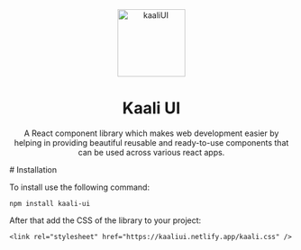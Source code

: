 
<div align="center">
   <img src="https://kaaliui.netlify.app/assets/images/kali-icon.ico" alt="kaaliUI" height="120" width="120">

# Kaali UI
  A React component library which makes web development easier by helping in providing beautiful reusable and ready-to-use components that can be used across various react apps.
</div>
# Installation

To install use the following command:

```
npm install kaali-ui
```

After that add the CSS of the library to your project:

```
<link rel="stylesheet" href="https://kaaliui.netlify.app/kaali.css" />
```
